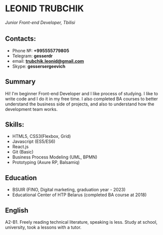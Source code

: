 # LEONID TRUBCHIK
###### Junior Front-end Developer, Tbilisi

## Contacts:
* Phone №: **+995555779805**
* Telegram: **gesserdr**
* email: **trubchik.leonid@gmail.com**
* Skype: **gessersergeevich**

## Summary
Hi! I'm beginner Front-end Developer and I like process of studying.
I like to write code and I do it in my free time. 
I also completed BA courses to better understand the business side of projects, and also to understand how the development team works.

## Skills:
* HTML5, CSS3(Flexbox, Grid)
* Javascript (ES5/ES6)
* React.js
* Git (Basic)
* Business Process Modeling (UML, BPMN)
* Prototyping (Axure RP, Balsamiq)

## Education
* BSUIR (FINO, Digital marketing, graduation year - 2023)
* Educational Center of HTP Belarus (completed BA course at 2018)

## English
A2-B1. Freely reading technical literature, speaking is less. Study at school, university, took a lessons with a tutor.
